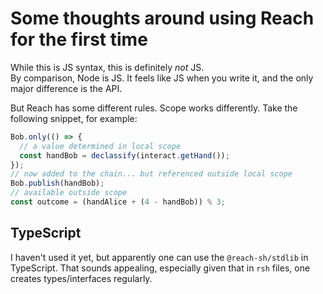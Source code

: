 # Some thoughts around using Reach for the first time

While this is JS syntax, this is definitely _not_ JS.  
By comparison, Node is JS. It feels like JS when you write it, and the only major difference is the API.

But Reach has some different rules. Scope works differently.
Take the following snippet, for example:

```js
Bob.only(() => {
  // a value determined in local scope
  const handBob = declassify(interact.getHand());
});
// now added to the chain... but referenced outside local scope
Bob.publish(handBob);
// available outside scope
const outcome = (handAlice + (4 - handBob)) % 3;
```

## TypeScript

I haven't used it yet, but apparently one can use the `@reach-sh/stdlib` in TypeScript.
That sounds appealing, especially given that in `rsh` files, one creates
types/interfaces regularly.

